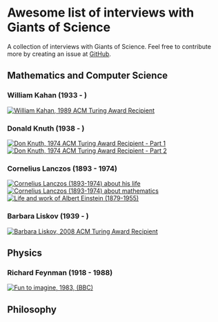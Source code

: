 # Awesome list of interviews with Giants of Science

A collection of interviews with Giants of Science. Feel free to contribute more by creating an issue at [GitHub](https://github.com/michalhabera/awesomegiants/issues).

## Mathematics and Computer Science

### William Kahan (1933 - )

[![William Kahan, 1989 ACM Turing Award Recipient](http://img.youtube.com/vi/smrs6FfnCzs/0.jpg)](http://www.youtube.com/watch?v=smrs6FfnCzs)

### Donald Knuth (1938 - )

[![Don Knuth, 1974 ACM Turing Award Recipient - Part 1](http://img.youtube.com/vi/vUJ01nRE7r0/0.jpg)](http://www.youtube.com/watch?v=vUJ01nRE7r0)  
[![Don Knuth, 1974 ACM Turing Award Recipient - Part 2](http://img.youtube.com/vi/6msRtLtfzeA/0.jpg)](http://www.youtube.com/watch?v=6msRtLtfzeA)

### Cornelius Lanczos (1893 - 1974)

[![Cornelius Lanczos (1893-1974) about his life](http://img.youtube.com/vi/PO6xtSxB5Vg/0.jpg)](http://www.youtube.com/watch?v=PO6xtSxB5Vg)  
[![Cornelius Lanczos (1893-1974) about mathematics](http://img.youtube.com/vi/avSHHi9QCjA/0.jpg)](http://www.youtube.com/watch?v=avSHHi9QCjA)  
[![Life and work of Albert Einstein (1879-1955)](http://img.youtube.com/vi/Akf-aF06h5A/0.jpg)](http://www.youtube.com/watch?v=Akf-aF06h5A)

### Barbara Liskov (1939 - )

[![Barbara Liskov, 2008 ACM Turing Award Recipient](http://img.youtube.com/vi/O6By99JW_V8/0.jpg)](http://www.youtube.com/watch?v=O6By99JW_V8)

## Physics

### Richard Feynman (1918 - 1988)

[![Fun to imagine, 1983, (BBC)](http://img.youtube.com/vi/P1ww1IXRfTA/0.jpg)](http://www.youtube.com/watch?v=P1ww1IXRfTA)

## Philosophy
